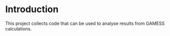 # Introduction 

This project collects code that can be used to analyse results from GAMESS calculations.